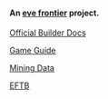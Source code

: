 #### An [eve frontier](https://evefrontier.com/) project.

[Official Builder Docs](https://docs.evefrontier.com/)

[Game Guide](https://github.com/gwt-git/mine.yachts/blob/main/mine-yachts.csv)

[Mining Data](https://github.com/gwt-git/mine.yachts/blob/main/mining.csv)

[EFTB](https://eftb.shish.io/)


